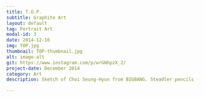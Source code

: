 ```yaml
---
title: T.O.P.
subtitle: Graphite Art
layout: default
tag: Portrait Art
modal-id: 3
date: 2014-12-16
img: TOP.jpg
thumbnail: TOP-thumbnail.jpg
alt: image-alt
git: https://www.instagram.com/p/wrGNhpzX_2/
project-date: December 2014
category: Art
description: Sketch of Choi Seung-Hyun from BIGBANG. Steadler pencils (2H, 4H, B, 2B, 3B & 6B)

---
```

